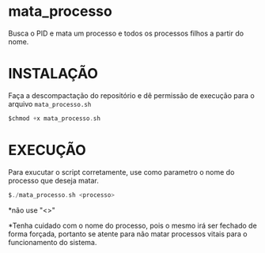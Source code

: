 # mata_processo
Busca o PID e mata um processo e todos os processos filhos a partir do nome.

# INSTALAÇÃO
  Faça a descompactação do repositório e dê permissão de execução para o arquivo `mata_processo.sh`
 
 ```go
 $chmod +x mata_processo.sh
 ```
# EXECUÇÃO
  Para exucutar o script corretamente, use como parametro o nome do processo que deseja matar.
 
 ```go
 $./mata_processo.sh <processo>
 ```
 *não use "<>"

*Tenha cuidado com o nome do processo, pois o mesmo irá ser fechado de forma forçada, portanto se atente para não matar processos vitais para o funcionamento do sistema.
